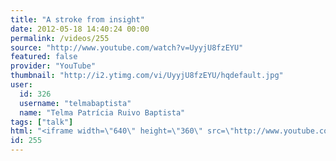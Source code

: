 ```yaml
---
title: "A stroke from insight"
date: 2012-05-18 14:40:24 00:00
permalink: /videos/255
source: "http://www.youtube.com/watch?v=UyyjU8fzEYU"
featured: false
provider: "YouTube"
thumbnail: "http://i2.ytimg.com/vi/UyyjU8fzEYU/hqdefault.jpg"
user:
  id: 326
  username: "telmabaptista"
  name: "Telma Patrícia Ruivo Baptista"
tags: ["talk"]
html: "<iframe width=\"640\" height=\"360\" src=\"http://www.youtube.com/embed/UyyjU8fzEYU?wmode=transparent&fs=1&feature=oembed\" frameborder=\"0\" allowfullscreen></iframe>"
id: 255
---
```


